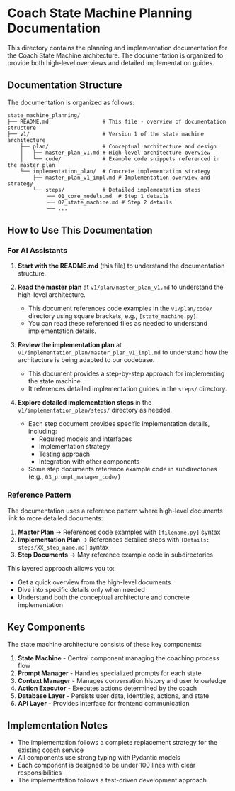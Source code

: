 # Coach State Machine Planning Documentation

This directory contains the planning and implementation documentation for the Coach State Machine architecture. The documentation is organized to provide both high-level overviews and detailed implementation guides.

## Documentation Structure

The documentation is organized as follows:

```
state_machine_planning/
├── README.md                 # This file - overview of documentation structure
├── v1/                       # Version 1 of the state machine architecture
    ├── plan/                 # Conceptual architecture and design
    │   ├── master_plan_v1.md # High-level architecture overview
    │   └── code/             # Example code snippets referenced in the master plan
    └── implementation_plan/  # Concrete implementation strategy
        ├── master_plan_v1_impl.md # Implementation overview and strategy
        └── steps/            # Detailed implementation steps
            ├── 01_core_models.md  # Step 1 details
            ├── 02_state_machine.md # Step 2 details
            └── ...
```

## How to Use This Documentation

### For AI Assistants

1. **Start with the README.md** (this file) to understand the documentation structure.

2. **Read the master plan** at `v1/plan/master_plan_v1.md` to understand the high-level architecture.
   - This document references code examples in the `v1/plan/code/` directory using square brackets, e.g., `[state_machine.py]`.
   - You can read these referenced files as needed to understand implementation details.

3. **Review the implementation plan** at `v1/implementation_plan/master_plan_v1_impl.md` to understand how the architecture is being adapted to our codebase.
   - This document provides a step-by-step approach for implementing the state machine.
   - It references detailed implementation guides in the `steps/` directory.

4. **Explore detailed implementation steps** in the `v1/implementation_plan/steps/` directory as needed.
   - Each step document provides specific implementation details, including:
     - Required models and interfaces
     - Implementation strategy
     - Testing approach
     - Integration with other components
   - Some step documents reference example code in subdirectories (e.g., `03_prompt_manager_code/`)

### Reference Pattern

The documentation uses a reference pattern where high-level documents link to more detailed documents:

1. **Master Plan** → References code examples with `[filename.py]` syntax
2. **Implementation Plan** → References detailed steps with `[Details: steps/XX_step_name.md]` syntax
3. **Step Documents** → May reference example code in subdirectories

This layered approach allows you to:
- Get a quick overview from the high-level documents
- Dive into specific details only when needed
- Understand both the conceptual architecture and concrete implementation

## Key Components

The state machine architecture consists of these key components:

1. **State Machine** - Central component managing the coaching process flow
2. **Prompt Manager** - Handles specialized prompts for each state
3. **Context Manager** - Manages conversation history and user knowledge
4. **Action Executor** - Executes actions determined by the coach
5. **Database Layer** - Persists user data, identities, actions, and state
6. **API Layer** - Provides interface for frontend communication

## Implementation Notes

- The implementation follows a complete replacement strategy for the existing coach service
- All components use strong typing with Pydantic models
- Each component is designed to be under 100 lines with clear responsibilities
- The implementation follows a test-driven development approach
